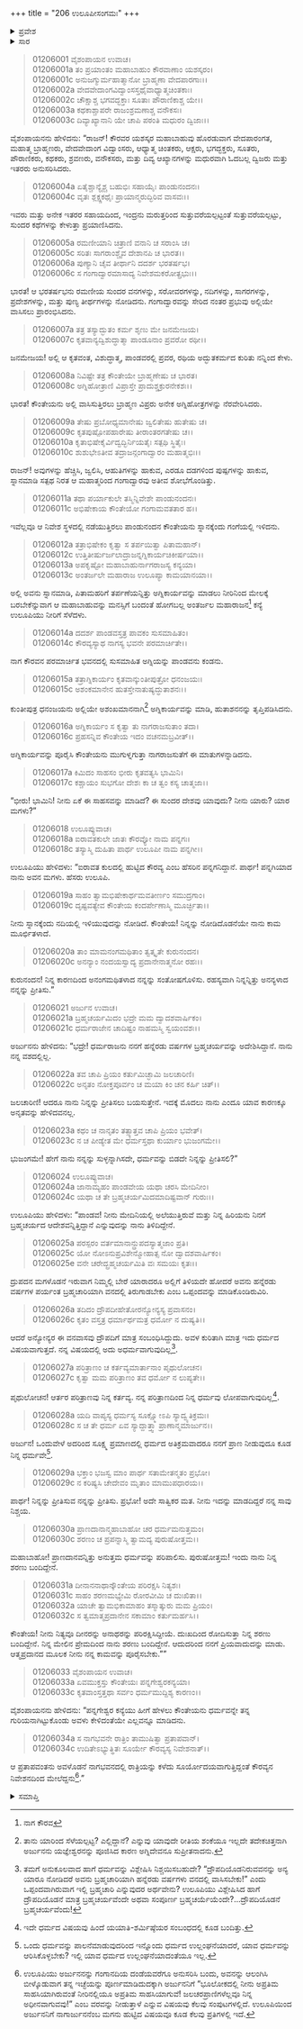 +++
title = "206 ಉಲೂಪೀಸಂಗಮಃ"
+++

<details><summary>ಪ್ರವೇಶ</summary>


।।   ಓಂ ಓಂ ನಮೋ ನಾರಾಯಣಾಯ।।   ಶ್ರೀ ವೇದವ್ಯಾಸಾಯ ನಮಃ ।।

ಶ್ರೀ ಕೃಷ್ಣದ್ವೈಪಾಯನ ವೇದವ್ಯಾಸ ವಿರಚಿತ  

**ಶ್ರೀ ಮಹಾಭಾರತ**

**ಆದಿ ಪರ್ವ**

**ಅರ್ಜುನವನವಾಸ ಪರ್ವ**

**ಅಧ್ಯಾಯ 206**

</details>


<details><summary>ಸಾರ</summary>

ನಾಗಕನ್ಯೆ ಉಲೂಪಿಯು ಅರ್ಜುನನನ್ನು ಮೋಹಿಸಿ ತನ್ನ ಲೋಕಕ್ಕೆ ಎಳೆದುಕೊಂಡು ಹೋದುದು (1-13). ಅರ್ಜುನನು ಉಲೂಪಿಯೊಂದಿಗೆ ರಾತ್ರಿಯನ್ನು ಕಳೆದುದು (14-34).

</details>


> 01206001 ವೈಶಂಪಾಯನ ಉವಾಚ।  
01206001a ತಂ ಪ್ರಯಾಂತಂ ಮಹಾಬಾಹುಂ ಕೌರವಾಣಾಂ ಯಶಸ್ಕರಂ।  
01206001c ಅನುಜಗ್ಮುರ್ಮಹಾತ್ಮಾನೋ ಬ್ರಾಹ್ಮಣಾ ವೇದಪಾರಗಾಃ।।  
01206002a ವೇದವೇದಾಂಗವಿದ್ವಾಂಸಸ್ತಥೈವಾಧ್ಯಾತ್ಮಚಿಂತಕಾಃ।  
01206002c ಚೌಕ್ಷಾಶ್ಚ ಭಗವದ್ಭಕ್ತಾಃ ಸೂತಾಃ ಪೌರಾಣಿಕಾಶ್ಚ ಯೇ।।  
01206003a ಕಥಕಾಶ್ಚಾಪರೇ ರಾಜಂಶ್ರಮಣಾಶ್ಚ ವನೌಕಸಃ।  
01206003c ದಿವ್ಯಾಖ್ಯಾನಾನಿ ಯೇ ಚಾಪಿ ಪಠಂತಿ ಮಧುರಂ ದ್ವಿಜಾಃ।।

ವೈಶಂಪಾಯನನು ಹೇಳಿದನು: “ರಾಜನ್! ಕೌರವರ ಯಶಸ್ಕರ ಮಹಾಬಾಹುವು ಹೊರಡುವಾಗ ವೇದಪಾರಂಗತ, ಮಹಾತ್ಮ ಬ್ರಾಹ್ಮಣರು, ವೇದವೇದಾಂಗ ವಿದ್ವಾಂಸರು, ಆಧ್ಯಾತ್ಮ ಚಿಂತಕರು, ಆಕ್ಷರು, ಭಗದ್ಭಕ್ತರು, ಸೂತರು, ಪೌರಾಣಿಕರು, ಕಥಕರು, ಶ್ರವಣರು, ವನೌಕಸರು, ಮತ್ತು ದಿವ್ಯ ಆಖ್ಯಾನಗಳನ್ನು ಮಧುರವಾಗಿ ಓದಬಲ್ಲ ದ್ವಿಜರು ಮತ್ತು ಇತರರು ಅನುಸರಿಸಿದರು.

> 01206004a ಏತೈಶ್ಚಾನ್ಯೈಶ್ಚ ಬಹುಭಿಃ ಸಹಾಯೈಃ ಪಾಂಡುನಂದನಃ।  
01206004c ವೃತಃ ಶ್ಲಕ್ಷ್ಣಕಥೈಃ ಪ್ರಾಯಾನ್ಮರುದ್ಭಿರಿವ ವಾಸವಃ।।

ಇವರು ಮತ್ತು ಅನೇಕ ಇತರರ ಸಹಾಯದಿಂದ, ಇಂದ್ರನು ಮರುತ್ತರಿಂದ ಸುತ್ತುವರೆಯಲ್ಪಟ್ಟಂತೆ ಸುತ್ತುವರೆಯಲ್ಪಟ್ಟು, ಸುಂದರ ಕಥೆಗಳನ್ನು ಕೇಳುತ್ತಾ ಪ್ರಯಾಣಿಸಿದನು.

> 01206005a ರಮಣೀಯಾನಿ ಚಿತ್ರಾಣಿ ವನಾನಿ ಚ ಸರಾಂಸಿ ಚ।  
01206005c ಸರಿತಃ ಸಾಗರಾಂಶ್ಚೈವ ದೇಶಾನಪಿ ಚ ಭಾರತ।।  
01206006a ಪುಣ್ಯಾನಿ ಚೈವ ತೀರ್ಥಾನಿ ದದರ್ಶ ಭರತರ್ಷಭ।  
01206006c ಸ ಗಂಗಾದ್ವಾರಮಾಸಾದ್ಯ ನಿವೇಶಮಕರೋತ್ಪ್ರಭುಃ।।

ಭಾರತ! ಆ ಭರತರ್ಷಭನು ರಮಣೀಯ ಸುಂದರ ವನಗಳನ್ನು, ಸರೋವರಗಳನ್ನು, ನದಿಗಳನ್ನು, ಸಾಗರಗಳನ್ನು, ಪ್ರದೇಶಗಳನ್ನು, ಮತ್ತು ಪುಣ್ಯ ತೀರ್ಥಗಳನ್ನು ನೋಡಿದನು. ಗಂಗಾದ್ವಾರವನ್ನು ಸೇರಿದ ನಂತರ ಪ್ರಭುವು ಅಲ್ಲಿಯೇ ವಾಸಿಸಲು ಪ್ರಾರಂಭಿಸಿದನು.

> 01206007a ತತ್ರ ತಸ್ಯಾದ್ಭುತಂ ಕರ್ಮ ಶೃಣು ಮೇ ಜನಮೇಜಯ।  
01206007c ಕೃತವಾನ್ಯದ್ವಿಶುದ್ಧಾತ್ಮಾ ಪಾಂಡೂನಾಂ ಪ್ರವರೋ ರಥೀ।।

ಜನಮೇಜಯ! ಅಲ್ಲಿ ಆ ಕೃತವಂತ, ವಿಶುದ್ಧಾತ್ಮ, ಪಾಂಡವರಲ್ಲಿ ಪ್ರವರ, ರಥಿಯ ಅದ್ಭುತಕರ್ಮದ ಕುರಿತು ನನ್ನಿಂದ ಕೇಳು.

> 01206008a ನಿವಿಷ್ಟೇ ತತ್ರ ಕೌಂತೇಯೇ ಬ್ರಾಹ್ಮಣೇಷು ಚ ಭಾರತ।  
01206008c ಅಗ್ನಿಹೋತ್ರಾಣಿ ವಿಪ್ರಾಸ್ತೇ ಪ್ರಾದುಶ್ಚಕ್ರುರನೇಕಶಃ।।

ಭಾರತ! ಕೌಂತೇಯನು ಅಲ್ಲಿ ವಾಸಿಸುತ್ತಿರಲು ಬ್ರಾಹ್ಮಣ ವಿಪ್ರರು ಅನೇಕ ಅಗ್ನಿಹೋತ್ರಗಳನ್ನು ನೆರವೇರಿಸಿದರು.

> 01206009a ತೇಷು ಪ್ರಬೋಧ್ಯಮಾನೇಷು ಜ್ವಲಿತೇಷು ಹುತೇಷು ಚ।  
01206009c ಕೃತಪುಷ್ಪೋಪಹಾರೇಷು ತೀರಾಂತರಗತೇಷು ಚ।।  
01206010a ಕೃತಾಭಿಷೇಕೈರ್ವಿದ್ವದ್ಭಿರ್ನಿಯತೈಃ ಸತ್ಪಥಿ ಸ್ಥಿತೈಃ।  
01206010c ಶುಶುಭೇಽತೀವ ತದ್ರಾಜನ್ಗಂಗಾದ್ವಾರಂ ಮಹಾತ್ಮಭಿಃ।।

ರಾಜನ್! ಅವುಗಳನ್ನು ಹೆಚ್ಚಿಸಿ, ಜ್ವಲಿಸಿ, ಆಹುತಿಗಳನ್ನು ಹಾಕುವ, ಎರಡೂ ದಡಗಳಿಂದ ಪುಷ್ಪಗಳನ್ನು ಹಾಕುವ, ಸ್ನಾನಮಾಡಿ ಸತ್ಪಥ ನಿರತ ಆ ಮಹಾತ್ಮರಿಂದ ಗಂಗಾದ್ವಾರವು ಅತೀವ ಶೋಭೆಗೊಂಡಿತ್ತು.

> 01206011a ತಥಾ ಪರ್ಯಾಕುಲೇ ತಸ್ಮಿನ್ನಿವೇಶೇ ಪಾಂಡುನಂದನಃ।  
01206011c ಅಭಿಷೇಕಾಯ ಕೌಂತೇಯೋ ಗಂಗಾಮವತತಾರ ಹ।।

ಇವೆಲ್ಲವೂ ಆ ನಿವೇಶ ಸ್ಥಳದಲ್ಲಿ ನಡೆಯುತ್ತಿರಲು ಪಾಂಡುನಂದನ ಕೌಂತೇಯನು ಸ್ನಾನಕ್ಕೆಂದು ಗಂಗೆಯಲ್ಲಿ ಇಳಿದನು.

> 01206012a ತತ್ರಾಭಿಷೇಕಂ ಕೃತ್ವಾ ಸ ತರ್ಪಯಿತ್ವಾ ಪಿತಾಮಹಾನ್।  
01206012c ಉತ್ತಿತೀರ್ಷುರ್ಜಲಾದ್ರಾಜನ್ನಗ್ನಿಕಾರ್ಯಚಿಕೀರ್ಷಯಾ।।  
01206013a ಅಪಕೃಷ್ಟೋ ಮಹಾಬಾಹುರ್ನಾಗರಾಜಸ್ಯ ಕನ್ಯಯಾ।  
01206013c ಅಂತರ್ಜಲೇ ಮಹಾರಾಜ ಉಲೂಪ್ಯಾ ಕಾಮಯಾನಯಾ।।

ಅಲ್ಲಿ ಅವನು ಸ್ನಾನಮಾಡಿ, ಪಿತಾಮಹರಿಗೆ ತರ್ಪಣೆಯನ್ನಿತ್ತು ಅಗ್ನಿಕಾರ್ಯವನ್ನು ಮಾಡಲು ನೀರಿನಿಂದ ಮೇಲಕ್ಕೆ ಬರಬೇಕೆನ್ನುವಾಗ ಆ ಮಹಾಬಾಹುವನ್ನು ಮನಸ್ಸಿಗೆ ಬಂದಂತೆ ಹೋಗಬಲ್ಲ ಅಂತರ್ಜಲ ಮಹಾರಾಜನ[^1] ಕನ್ಯೆ ಉಲೂಪಿಯು ನೀರಿಗೆ ಸೆಳೆದಳು.

> 01206014a ದದರ್ಶ ಪಾಂಡವಸ್ತತ್ರ ಪಾವಕಂ ಸುಸಮಾಹಿತಂ।  
01206014c ಕೌರವ್ಯಸ್ಯಾಥ ನಾಗಸ್ಯ ಭವನೇ ಪರಮಾರ್ಚಿತೇ।।

ನಾಗ ಕೌರವನ ಪರಮಾರ್ಚಿತ ಭವನದಲ್ಲಿ ಸುಸಮಾಹಿತ ಅಗ್ನಿಯನ್ನು ಪಾಂಡವನು ಕಂಡನು.

> 01206015a ತತ್ರಾಗ್ನಿಕಾರ್ಯಂ ಕೃತವಾನ್ಕುಂತೀಪುತ್ರೋ ಧನಂಜಯಃ।  
01206015c ಅಶಂಕಮಾನೇನ ಹುತಸ್ತೇನಾತುಷ್ಯದ್ಧುತಾಶನಃ।।

ಕುಂತೀಪುತ್ರ ಧನಂಜಯನು ಅಲ್ಲಿಯೇ ಅಶಂಖಮಾನನಾಗಿ[^2] ಅಗ್ನಿಕಾರ್ಯವನ್ನು ಮಾಡಿ, ಹುತಾಶನನನ್ನು ತೃಪ್ತಿಪಡಿಸಿದನು.

> 01206016a ಅಗ್ನಿಕಾರ್ಯಂ ಸ ಕೃತ್ವಾ ತು ನಾಗರಾಜಸುತಾಂ ತದಾ।  
01206016c ಪ್ರಹಸನ್ನಿವ ಕೌಂತೇಯ ಇದಂ ವಚನಮಬ್ರವೀತ್।।

ಅಗ್ನಿಕಾರ್ಯವನ್ನು ಪೂರೈಸಿ ಕೌಂತೇಯನು ಮುಗುಳ್ನಗುತ್ತಾ ನಾಗರಾಜಸುತೆಗೆ ಈ ಮಾತುಗಳನ್ನಾಡಿದನು.

> 01206017a ಕಿಮಿದಂ ಸಾಹಸಂ ಭೀರು ಕೃತವತ್ಯಸಿ ಭಾಮಿನಿ।  
01206017c ಕಶ್ಚಾಯಂ ಸುಭಗೋ ದೇಶಃ ಕಾ ಚ ತ್ವಂ ಕಸ್ಯ ಚಾತ್ಮಜಾ।।

“ಭೀರು! ಭಾಮಿನಿ! ನೀನು ಏಕೆ ಈ ಸಾಹಸವನ್ನು ಮಾಡಿದೆ? ಈ ಸುಂದರ ದೇಶವು ಯಾವುದು? ನೀನು ಯಾರು? ಯಾರ ಮಗಳು?”

> 01206018 ಉಲೂಪ್ಯುವಾಚ।  
01206018a ಐರಾವತಕುಲೇ ಜಾತಃ ಕೌರವ್ಯೋ ನಾಮ ಪನ್ನಗಃ।   
01206018c ತಸ್ಯಾಸ್ಮಿ ದುಹಿತಾ ಪಾರ್ಥ ಉಲೂಪೀ ನಾಮ ಪನ್ನಗೀ।।

ಉಲೂಪಿಯು ಹೇಳಿದಳು: “ಐರಾವತ ಕುಲದಲ್ಲಿ ಹುಟ್ಟಿದ ಕೌರವ್ಯ ಎಂಬ ಹೆಸರಿನ ಪನ್ನಗನಿದ್ದಾನೆ. ಪಾರ್ಥ! ಪನ್ನಗಿಯಾದ ನಾನು ಅವನ ಮಗಳು. ಹೆಸರು ಉಲೂಪಿ.

> 01206019a ಸಾಹಂ ತ್ವಾಮಭಿಷೇಕಾರ್ಥಮವತೀರ್ಣಂ ಸಮುದ್ರಗಾಂ।  
01206019c ದೃಷ್ಟವತ್ಯೇವ ಕೌಂತೇಯ ಕಂದರ್ಪೇಣಾಸ್ಮಿ ಮೂರ್ಚ್ಛಿತಾ।।

ನೀನು ಸ್ನಾನಕ್ಕೆಂದು ನದಿಯಲ್ಲಿ ಇಳಿಯುವುದನ್ನು ನೋಡಿದೆ. ಕೌಂತೇಯ! ನಿನ್ನನ್ನು ನೋಡಿದೊಡನೆಯೇ ನಾನು ಕಾಮ ಮೂರ್ಛಿತಳಾದೆ.

> 01206020a ತಾಂ ಮಾಮನಂಗಮಥಿತಾಂ ತ್ವತ್ಕೃತೇ ಕುರುನಂದನ।  
01206020c ಅನನ್ಯಾಂ ನಂದಯಸ್ವಾದ್ಯ ಪ್ರದಾನೇನಾತ್ಮನೋ ರಹಃ।।

ಕುರುನಂದನ! ನಿನ್ನ ಕಾರಣದಿಂದ ಅನಂಗಮಥಿತಳಾದ ನನ್ನನ್ನು ಸಂತೋಷಗೊಳಿಸು. ರಹಸ್ಯವಾಗಿ ನಿನ್ನನ್ನಿತ್ತು ಅನನ್ಯಳಾದ ನನ್ನನ್ನು ಪ್ರೀತಿಸು.”

> 01206021 ಅರ್ಜುನ ಉವಾಚ।  
01206021a ಬ್ರಹ್ಮಚರ್ಯಮಿದಂ ಭದ್ರೇ ಮಮ ದ್ವಾದಶವಾರ್ಷಿಕಂ।  
01206021c ಧರ್ಮರಾಜೇನ ಚಾದಿಷ್ಟಂ ನಾಹಮಸ್ಮಿ ಸ್ವಯಂವಶಃ।।

ಅರ್ಜುನನು ಹೇಳಿದನು: “ಭದ್ರೇ! ಧರ್ಮರಾಜನು ನನಗೆ ಹನ್ನೆರಡು ವರ್ಷಗಳ ಬ್ರಹ್ಮಚರ್ಯವನ್ನು ಅದೇಶಿಸಿದ್ದಾನೆ. ನಾನು ನನ್ನ ವಶದಲ್ಲಿಲ್ಲ.

> 01206022a ತವ ಚಾಪಿ ಪ್ರಿಯಂ ಕರ್ತುಮಿಚ್ಛಾಮಿ ಜಲಚಾರಿಣಿ।  
01206022c ಅನೃತಂ ನೋಕ್ತಪೂರ್ವಂ ಚ ಮಯಾ ಕಿಂ ಚನ ಕರ್ಹಿ ಚಿತ್।।

ಜಲಚಾರಿಣಿ! ಆದರೂ ನಾನು ನಿನ್ನನ್ನು ಪ್ರೀತಿಸಲು ಬಯಸುತ್ತೇನೆ. ಇದಕ್ಕೆ ಮೊದಲು ನಾನು ಎಂದೂ ಯಾವ ಕಾರಣಕ್ಕೂ ಅನೃತವನ್ನು ಹೇಳಿದವನಲ್ಲ.

> 01206023a ಕಥಂ ಚ ನಾನೃತಂ ತತ್ಸ್ಯಾತ್ತವ ಚಾಪಿ ಪ್ರಿಯಂ ಭವೇತ್।  
01206023c ನ ಚ ಪೀಡ್ಯೇತ ಮೇ ಧರ್ಮಸ್ತಥಾ ಕುರ್ಯಾಂ ಭುಜಂಗಮೇ।।

ಭುಜಂಗಮೇ! ಹೇಗೆ ನಾನು ನನ್ನನ್ನು ಸುಳ್ಳನ್ನಾಗಿಸದೇ, ಧರ್ಮವನ್ನು ಬಿಡದೇ ನಿನ್ನನ್ನು ಪ್ರೀತಿಸಲಿ?”

> 01206024 ಉಲೂಪ್ಯುವಾಚ।  
01206024a ಜಾನಾಮ್ಯಹಂ ಪಾಂಡವೇಯ ಯಥಾ ಚರಸಿ ಮೇದಿನೀಂ।  
01206024c ಯಥಾ ಚ ತೇ ಬ್ರಹ್ಮಚರ್ಯಮಿದಮಾದಿಷ್ಟವಾನ್ ಗುರುಃ।।

ಉಲೂಪಿಯು ಹೇಳಿದಳು: “ಪಾಂಡವ! ನೀನು ಮೇದಿನಿಯಲ್ಲಿ ಅಲೆಯುತ್ತಿರುವೆ ಮತ್ತು ನಿನ್ನ ಹಿರಿಯನು ನಿನಗೆ ಬ್ರಹ್ಮಚರ್ಯದ ಆದೇಶವನ್ನಿತ್ತಿದ್ದಾನೆ ಎನ್ನುವುದನ್ನು ನಾನು ತಿಳಿದಿದ್ದೇನೆ.

> 01206025a ಪರಸ್ಪರಂ ವರ್ತಮಾನಾನ್ದ್ರುಪದಸ್ಯಾತ್ಮಜಾಂ ಪ್ರತಿ।  
01206025c ಯೋ ನೋಽನುಪ್ರವಿಶೇನ್ಮೋಹಾತ್ಸ ನೋ ದ್ವಾದಶವಾರ್ಷಿಕಂ।  
01206025e ವನೇ ಚರೇದ್ಬ್ರಹ್ಮಚರ್ಯಮಿತಿ ವಃ ಸಮಯಃ ಕೃತಃ।।

ದ್ರುಪದನ ಮಗಳೊಡನೆ ಇರುವಾಗ ನಿಮ್ಮಲ್ಲಿ ಬೇರೆ ಯಾರಾದರೂ ಅಲ್ಲಿಗೆ ತಿಳಿಯದೇ ಹೋದರೆ ಅವನು ಹನ್ನೆರಡು ವರ್ಷಗಳ ಪರ್ಯಂತ ಬ್ರಹ್ಮಚಾರಿಯಾಗಿ ವನದಲ್ಲಿ ತಿರುಗಾಡಬೇಕು ಎಂಬ ಒಪ್ಪಂದವನ್ನು ಮಾಡಿಕೊಂಡಿರುವಿರಿ.

> 01206026a ತದಿದಂ ದ್ರೌಪದೀಹೇತೋರನ್ಯೋನ್ಯಸ್ಯ ಪ್ರವಾಸನಂ।  
01206026c ಕೃತಂ ವಸ್ತತ್ರ ಧರ್ಮಾರ್ಥಮತ್ರ ಧರ್ಮೋ ನ ದುಷ್ಯತಿ।।

ಆದರೆ ಅನ್ಯೋನ್ಯರ ಈ ವನವಾಸವು ದ್ರೌಪದಿಗೆ ಮಾತ್ರ ಸಂಬಂಧಿಸಿದ್ದುದು. ಅವಳ ಕುರಿತಾಗಿ ಮಾತ್ರ ಇದು ಧರ್ಮದ ವಿಷಯವಾಗುತ್ತದೆ. ನನ್ನ ವಿಷಯದಲ್ಲಿ ಅದು ಅಧರ್ಮವಾಗುವುದಿಲ್ಲ[^3].

> 01206027a ಪರಿತ್ರಾಣಂ ಚ ಕರ್ತವ್ಯಮಾರ್ತಾನಾಂ ಪೃಥುಲೋಚನ।  
01206027c ಕೃತ್ವಾ ಮಮ ಪರಿತ್ರಾಣಂ ತವ ಧರ್ಮೋ ನ ಲುಪ್ಯತೇ।।

ಪೃಥುಲೋಚನ! ಆರ್ತರ ಪರಿತ್ರಾಣವು ನಿನ್ನ ಕರ್ತವ್ಯ. ನನ್ನ ಪರಿತ್ರಾಣದಿಂದ ನಿನ್ನ ಧರ್ಮವು ಲೋಪವಾಗುವುದಿಲ್ಲ[^4].

> 01206028a ಯದಿ ವಾಪ್ಯಸ್ಯ ಧರ್ಮಸ್ಯ ಸೂಕ್ಷ್ಮೋಽಪಿ ಸ್ಯಾದ್ವ್ಯತಿಕ್ರಮಃ।  
01206028c ಸ ಚ ತೇ ಧರ್ಮ ಏವ ಸ್ಯಾದ್ದಾತ್ತ್ವಾ ಪ್ರಾಣಾನ್ಮಮಾರ್ಜುನ।।

ಅರ್ಜುನ! ಒಂದುವೇಳೆ ಅದರಿಂದ ಸೂಕ್ಷ್ಮ ಪ್ರಮಾಣದಲ್ಲಿ ಧರ್ಮದ ಅತಿಕ್ರಮವಾದರೂ ನನಗೆ ಪ್ರಾಣ ನೀಡುವುದೂ ಕೂಡ ನಿನ್ನ ಧರ್ಮವೇ[^5].

> 01206029a ಭಕ್ತಾಂ ಭಜಸ್ವ ಮಾಂ ಪಾರ್ಥ ಸತಾಮೇತನ್ಮತಂ ಪ್ರಭೋ।  
01206029c ನ ಕರಿಷ್ಯಸಿ ಚೇದೇವಂ ಮೃತಾಂ ಮಾಮುಪಧಾರಯ।।

ಪಾರ್ಥ! ನಿನ್ನನ್ನು ಪ್ರೀತಿಸುವ ನನ್ನನ್ನು ಪ್ರೀತಿಸು. ಪ್ರಭೋ! ಅದೇ ಸಾತ್ವಿಕರ ಮತ. ನೀನು ಇದನ್ನು ಮಾಡದಿದ್ದರೆ ನನ್ನ ಸಾವು ನಿಶ್ಚಯ.

> 01206030a ಪ್ರಾಣದಾನಾನ್ಮಹಾಬಾಹೋ ಚರ ಧರ್ಮಮನುತ್ತಮಂ।  
01206030c ಶರಣಂ ಚ ಪ್ರಪನ್ನಾಸ್ಮಿ ತ್ವಾಮದ್ಯ ಪುರುಷೋತ್ತಮ।।

ಮಹಾಬಾಹೋ! ಪ್ರಾಣದಾನವನ್ನಿತ್ತು ಅನುತ್ತಮ ಧರ್ಮವನ್ನು ಪರಿಪಾಲಿಸು. ಪುರುಷೋತ್ತಮ! ಇಂದು ನಾನು ನಿನ್ನ ಶರಣು ಬಂದಿದ್ದೇನೆ.

> 01206031a ದೀನಾನನಾಥಾನ್ಕೌಂತೇಯ ಪರಿರಕ್ಷಸಿ ನಿತ್ಯಶಃ।  
01206031c ಸಾಹಂ ಶರಣಮಭ್ಯೇಮಿ ರೋರವೀಮಿ ಚ ದುಃಖಿತಾ।।  
01206032a ಯಾಚೇ ತ್ವಾಮಭಿಕಾಮಾಹಂ ತಸ್ಮಾತ್ಕುರು ಮಮ ಪ್ರಿಯಂ।  
01206032c ಸ ತ್ವಮಾತ್ಮಪ್ರದಾನೇನ ಸಕಾಮಾಂ ಕರ್ತುಮರ್ಹಸಿ।।

ಕೌಂತೇಯ! ನೀನು ನಿತ್ಯವೂ ದೀನರನ್ನು ಅನಾಥರನ್ನು ಪರಿರಕ್ಷಿಸಿದ್ದೀಯೆ. ದುಃಖದಿಂದ ರೋದಿಸುತ್ತಾ ನಿನ್ನ ಶರಣು ಬಂದಿದ್ದೇನೆ. ನಿನ್ನ ಮೇಲಿನ ಪ್ರೇಮದಿಂದ ನಾನು ಶರಣು ಬಂದಿದ್ದೇನೆ. ಆದುದರಿಂದ ನನಗೆ ಪ್ರಿಯವಾದುದನ್ನು ಮಾಡು. ಆತ್ಮಪ್ರದಾನದ ಮೂಲಕ ನೀನು ನನ್ನ ಕಾಮವನ್ನು ಪೂರೈಸಬೇಕು.””

> 01206033 ವೈಶಂಪಾಯನ ಉವಾಚ।  
01206033a ಏವಮುಕ್ತಸ್ತು ಕೌಂತೇಯಃ ಪನ್ನಗೇಶ್ವರಕನ್ಯಯಾ।   
01206033c ಕೃತವಾಂಸ್ತತ್ತಥಾ ಸರ್ವಂ ಧರ್ಮಮುದ್ದಿಶ್ಯ ಕಾರಣಂ।।

ವೈಶಂಪಾಯನನು ಹೇಳಿದನು: “ಪನ್ನಗೇಶ್ವರ ಕನ್ಯೆಯು ಹೀಗೆ ಹೇಳಲು ಕೌಂತೇಯನು ಧರ್ಮವನ್ನೇ ತನ್ನ ಗುರಿಯನಾಗಿಟ್ಟುಕೊಂಡು ಅವಳು ಕೇಳಿದಂತೆಯೇ ಎಲ್ಲವನ್ನೂ ಮಾಡಿದನು.

> 01206034a ಸ ನಾಗಭವನೇ ರಾತ್ರಿಂ ತಾಮುಷಿತ್ವಾ ಪ್ರತಾಪವಾನ್।  
01206034c ಉದಿತೇಽಭ್ಯುತ್ಥಿತಃ ಸೂರ್ಯೇ ಕೌರವ್ಯಸ್ಯ ನಿವೇಶನಾತ್।।

ಆ ಪ್ರತಾಪವಂತನು ಅವಳೊಡನೆ ನಾಗಭವನದಲ್ಲಿ ರಾತ್ರಿಯನ್ನು ಕಳೆದು ಸೂರ್ಯೋದಯವಾಗುತ್ತಿದ್ದಂತೆ ಕೌರವ್ಯನ ನಿವೇಶನದಿಂದ ಮೇಲೆದ್ದನು[^6].”


<details><summary>ಸಮಾಪ್ತಿ</summary>


ಇತಿ ಶ್ರೀಮಹಾಭಾರತೇ ಆದಿಪರ್ವಣಿ ಅರ್ಜುನವನವಾಸಪರ್ವಣಿ ಉಲೂಪೀಸಂಗಮೇ ಷಡಧಿಕದ್ವಿಶತತಮೋಽಧ್ಯಾಯಃ।।  
ಇದು ಶ್ರೀಮಹಾಭಾರತದ ಆದಿಪರ್ವದಲ್ಲಿ ಅರ್ಜುನವನವಾಸಪರ್ವದಲ್ಲಿ ಉಲೂಪೀಸಂಗಮ ಎನ್ನುವ ಇನ್ನೂರಾಆರನೆಯ ಅಧ್ಯಾಯವು.


</details>

[^1]: ನಾಗ ಕೌರವ

[^2]: ತಾನು ಯಾರಿಂದ ಸೆಳೆಯಲ್ಪಟ್ಟ? ಎಲ್ಲಿದ್ದಾನೆ? ಎನ್ನುವು ಯಾವುದೇ ರೀತಿಯ ಶಂಕೆಯೂ ಇಲ್ಲದೇ ತದೇಕಚಿತ್ತನಾಗಿ ಅರ್ಜುನನು ಯಜ್ಞೇಶ್ವರನನ್ನು ಪೂಜಿಸಿದ ಕಾರಣ ಅಗ್ನಿದೇವನೂ ಸುಪ್ರೀತನಾದನು.

[^3]: ತಮಗೆ ಅನುಕೂಲವಾದ ಹಾಗೆ ಧರ್ಮವನ್ನು ವಿಶ್ಲೇಷಿಸಿ ನಿಶ್ಚಯಿಸಬಹುದೇ? “ದ್ರೌಪದಿಯೊಡನಿರುವವನನ್ನು ಅನ್ಯ ಯಾರೂ ನೋಡಿದರೆ ಅವನು ಬ್ರಹ್ಮಚಾರಿಯಾಗಿ ಹನ್ನೆರಡು ವರ್ಷಗಳು ವನದಲ್ಲಿ ವಾಸಿಸಬೇಕು!” ಎಂದು ಒಪ್ಪಂದವಾಗಿರುವಾಗ ಇಲ್ಲಿ ಬ್ರಹ್ಮಚಾರಿ ಎನ್ನುವುದರ ಅರ್ಥವೇನು? ಉಲೂಪಿಯು ವಿಶ್ಲೇಷಿಸಿದ ಹಾಗೆ ದ್ರೌಪದಿಯೊಡನೆ ಮಾತ್ರ ಬ್ರಹ್ಮಚರ್ಯವೆಂದೇ ಅಥವಾ ಸಂಪೂರ್ಣ ಬ್ರಹ್ಮಚರ್ಯೆಯೆಂದೇ?...ದ್ರೌಪದಿಯೊಡನೆ ಬ್ರಹ್ಮಚರ್ಯವೆಂದು!

[^4]: ಇದೇ ಧರ್ಮದ ವಿಷಯವು ಹಿಂದೆ ಯಯಾತಿ-ಶರ್ಮಿಷ್ಠೆಯರ ಸಂಬಂಧದಲ್ಲಿ ಕೂಡ ಬಂದಿತ್ತು.

[^5]: ಒಂದು ಧರ್ಮವನ್ನು ಪಾಲನೆಮಾಡುವುದರಿಂದ ಇನ್ನೊಂದು ಧರ್ಮದ ಉಲ್ಲಂಘನೆಯಾದರೆ, ಯಾವ ಧರ್ಮವನ್ನು ಆರಿಸಿಕೊಳ್ಳಬೇಕು? ಇಲ್ಲಿ ಯಾವ ಧರ್ಮದ ಉಲ್ಲಂಘನೆಯಾದಂತೆಯೂ ಇಲ್ಲ.

[^6]: ಉಲೂಪಿಯು ಅರ್ಜುನನನ್ನು ಗಂಗಾನದಿಯ ದಂಡೆಯವರೆಗೂ ಅನುಸರಿಸಿ ಬಂದು, ಅವನನ್ನು ಆಲಂಗಿಸಿ ಬೀಳ್ಕೊಡುವಾಗ ತನ್ನ ಇಚ್ಛೆಯನ್ನು ಪೂರ್ಣಮಾಡಿದುದಕ್ಕಾಗಿ ಅರ್ಜುನನಿಗೆ “ಭೂಲೋಕದಲ್ಲಿ ನೀನು ಅಪ್ರತಿಮ ಸಾಹಸಿಯಾಗಿರುವಂತೆ ನೀರಿನಲ್ಲಿಯೂ ಅಪ್ರತಿಮ ಸಾಹಸಿಯಾಗುವೆ! ಜಲಚರಪ್ರಾಣಿಗಳೆಲ್ಲವೂ ನಿನ್ನ ಅಧೀನವಾಗುವವು!” ಎಂಬ ವರವನ್ನು ನೀಡುತ್ತಾಳೆ ಎನ್ನುವ ವಿಷಯವು ಕೆಲವು ಸಂಪುಟಗಳಲ್ಲಿದೆ. ಉಲೂಪಿಯಿಂದ ಅರ್ಜುನನಿಗೆ ನಾಗಾರ್ಜುನನೆಂಬ ಮಗನು ಹುಟ್ಟಿದ ವಿಷಯವೂ ಕೂಡ ಕೆಲವು ಪ್ರತಿಗಳಲ್ಲಿ ಇದೆ.

